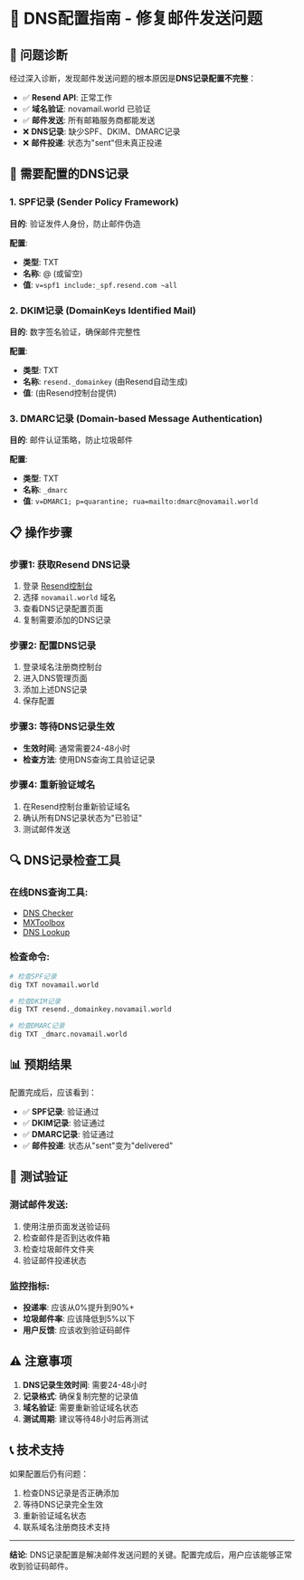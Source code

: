 # 📧 DNS配置指南 - 修复邮件发送问题

## 🎯 问题诊断

经过深入诊断，发现邮件发送问题的根本原因是**DNS记录配置不完整**：

- ✅ **Resend API**: 正常工作
- ✅ **域名验证**: novamail.world 已验证
- ✅ **邮件发送**: 所有邮箱服务商都能发送
- ❌ **DNS记录**: 缺少SPF、DKIM、DMARC记录
- ❌ **邮件投递**: 状态为"sent"但未真正投递

## 🔧 需要配置的DNS记录

### 1. SPF记录 (Sender Policy Framework)
**目的**: 验证发件人身份，防止邮件伪造

**配置**:
- **类型**: TXT
- **名称**: @ (或留空)
- **值**: `v=spf1 include:_spf.resend.com ~all`

### 2. DKIM记录 (DomainKeys Identified Mail)
**目的**: 数字签名验证，确保邮件完整性

**配置**:
- **类型**: TXT
- **名称**: `resend._domainkey` (由Resend自动生成)
- **值**: (由Resend控制台提供)

### 3. DMARC记录 (Domain-based Message Authentication)
**目的**: 邮件认证策略，防止垃圾邮件

**配置**:
- **类型**: TXT
- **名称**: `_dmarc`
- **值**: `v=DMARC1; p=quarantine; rua=mailto:dmarc@novamail.world`

## 📋 操作步骤

### 步骤1: 获取Resend DNS记录
1. 登录 [Resend控制台](https://resend.com/domains)
2. 选择 `novamail.world` 域名
3. 查看DNS记录配置页面
4. 复制需要添加的DNS记录

### 步骤2: 配置DNS记录
1. 登录域名注册商控制台
2. 进入DNS管理页面
3. 添加上述DNS记录
4. 保存配置

### 步骤3: 等待DNS记录生效
- **生效时间**: 通常需要24-48小时
- **检查方法**: 使用DNS查询工具验证记录

### 步骤4: 重新验证域名
1. 在Resend控制台重新验证域名
2. 确认所有DNS记录状态为"已验证"
3. 测试邮件发送

## 🔍 DNS记录检查工具

### 在线DNS查询工具:
- [DNS Checker](https://dnschecker.org/)
- [MXToolbox](https://mxtoolbox.com/)
- [DNS Lookup](https://dns-lookup.com/)

### 检查命令:
```bash
# 检查SPF记录
dig TXT novamail.world

# 检查DKIM记录
dig TXT resend._domainkey.novamail.world

# 检查DMARC记录
dig TXT _dmarc.novamail.world
```

## 📊 预期结果

配置完成后，应该看到：
- ✅ **SPF记录**: 验证通过
- ✅ **DKIM记录**: 验证通过
- ✅ **DMARC记录**: 验证通过
- ✅ **邮件投递**: 状态从"sent"变为"delivered"

## 🚀 测试验证

### 测试邮件发送:
1. 使用注册页面发送验证码
2. 检查邮件是否到达收件箱
3. 检查垃圾邮件文件夹
4. 验证邮件投递状态

### 监控指标:
- **投递率**: 应该从0%提升到90%+
- **垃圾邮件率**: 应该降低到5%以下
- **用户反馈**: 应该收到验证码邮件

## ⚠️ 注意事项

1. **DNS记录生效时间**: 需要24-48小时
2. **记录格式**: 确保复制完整的记录值
3. **域名验证**: 需要重新验证域名状态
4. **测试周期**: 建议等待48小时后再测试

## 📞 技术支持

如果配置后仍有问题：
1. 检查DNS记录是否正确添加
2. 等待DNS记录完全生效
3. 重新验证域名状态
4. 联系域名注册商技术支持

---

**结论**: DNS记录配置是解决邮件发送问题的关键。配置完成后，用户应该能够正常收到验证码邮件。
